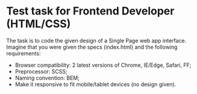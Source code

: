 # Test task for Frontend Developer (HTML/CSS)

The task is to code the given design of a Single Page web app interface.
Imagine that you were given the specs (index.html) and the following requirements:

* Browser compatibility: 2 latest versions of Chrome, IE/Edge, Safari, FF;
* Preprocessor: SCSS;
* Naming convention: BEM;
* Make it responsive to fit mobile/tablet devices (no design given).
